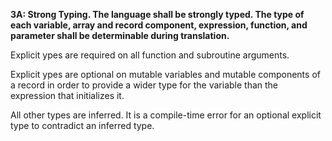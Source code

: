 **3A: Strong Typing.  The language shall be strongly typed. The type of each variable, array and record component, expression, function, and parameter shall be determinable during translation.**

Explicit ypes are required on all function and subroutine arguments.

Explicit ypes are optional on mutable variables and
mutable components of a record in order to
provide a wider type for the variable
than the expression that initializes it.

All other types are inferred.
It is a compile-time error for an optional explicit type
to contradict an inferred type.
